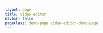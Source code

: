 ```yaml
---
layout: page
title: Video editor
navbar: false
pageClass: demo-page video-editor-demo-page
---
```


<script setup lang="ts">
import { VideoEditorApp } from 'app-video-editor'
</script>

<div class="demo-container">
  <ClientOnly>
    <VideoEditorApp class="demo-container" />
  </ClientOnly>
</div>
